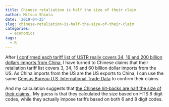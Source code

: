 ```yaml
---
title: Chinese retaliation is half the size of their claim
author: Mitsuo Shiota
date: '2019-04-25'
slug: chinese-retaliation-is-half-the-size-of-their-claim
categories:
  - economics
tags:
  - R
---
```


After [I confirmed each tariff list of USTR really covers 34, 16 and 200 billion dollars imports from China](https://github.com/mitsuoxv/us-tariffs-on-china), I have turned to Chinese claims that their retaliation tariff list covers 3, 34, 16 and 60 billion dollar imports from the US. As China imports from the US are the US exports to China, I can use the same [Census Bureau U.S. International Trade Data](https://www.census.gov/foreign-trade/data/) to confirm their claims.

And my calculation suggests that [the Chinese hit-backs are half the size of their claims ](https://github.com/mitsuoxv/us-tariffs-on-china/blob/master/China-hits-back.md) . My guess is that they calculated the size based on HTS 6 digit codes, while they actually impose tariffs based on both 6 and 8 digit codes.

